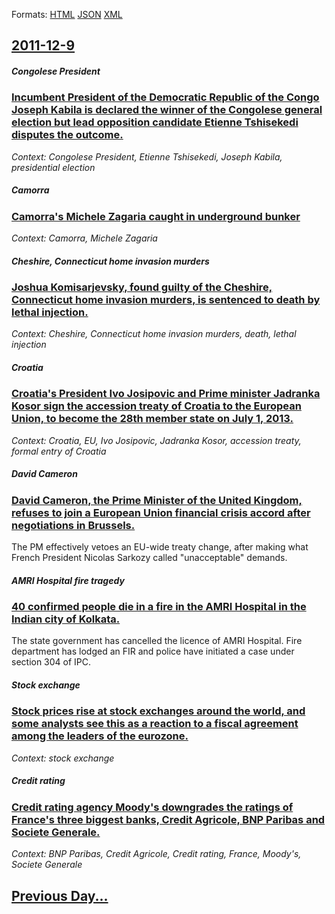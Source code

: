 
Formats: [HTML](2011/12/9/index.html)  [JSON](2011/12/9/index.json)  [XML](2011/12/9/index.xml)  

## [2011-12-9](/news/2011/12/9/index.md)

##### Congolese President
### [Incumbent President of the Democratic Republic of the Congo Joseph Kabila is declared the winner of the Congolese general election but lead opposition candidate Etienne Tshisekedi disputes the outcome. ](/news/2011/12/9/incumbent-president-of-the-democratic-republic-of-the-congo-joseph-kabila-is-declared-the-winner-of-the-congolese-general-election-but-lead.md)
_Context: Congolese President, Etienne Tshisekedi, Joseph Kabila, presidential election_

##### Camorra
### [Camorra's Michele Zagaria caught in underground bunker ](/news/2011/12/9/camorra-s-michele-zagaria-caught-in-underground-bunker.md)
_Context: Camorra, Michele Zagaria_

##### Cheshire, Connecticut home invasion murders
### [Joshua Komisarjevsky, found guilty of the Cheshire, Connecticut home invasion murders, is sentenced to death by lethal injection. ](/news/2011/12/9/joshua-komisarjevsky-found-guilty-of-the-cheshire-connecticut-home-invasion-murders-is-sentenced-to-death-by-lethal-injection.md)
_Context: Cheshire, Connecticut home invasion murders, death, lethal injection_

##### Croatia
### [Croatia's President Ivo Josipovic and Prime minister Jadranka Kosor sign the accession treaty of Croatia to the European Union, to become the 28th member state on July 1, 2013. ](/news/2011/12/9/croatia-s-president-ivo-josipovia-and-prime-minister-jadranka-kosor-sign-the-accession-treaty-of-croatia-to-the-european-union-to-become-t.md)
_Context: Croatia, EU, Ivo Josipovic, Jadranka Kosor, accession treaty, formal entry of Croatia_

##### David Cameron
### [David Cameron, the Prime Minister of the United Kingdom, refuses to join a European Union financial crisis accord after negotiations in Brussels. ](/news/2011/12/9/david-cameron-the-prime-minister-of-the-united-kingdom-refuses-to-join-a-european-union-financial-crisis-accord-after-negotiations-in-brus.md)
The PM effectively vetoes an EU-wide treaty change, after making what French President Nicolas Sarkozy called &quot;unacceptable&quot; demands.

##### AMRI Hospital fire tragedy
### [40 confirmed people die in a fire in the AMRI Hospital in the Indian city of Kolkata. ](/news/2011/12/9/40-confirmed-people-die-in-a-fire-in-the-amri-hospital-in-the-indian-city-of-kolkata.md)
The state government has cancelled the licence of AMRI Hospital. Fire department has lodged an FIR and police have initiated a case under section 304 of IPC.

##### Stock exchange
### [Stock prices rise at stock exchanges around the world, and some analysts see this as a reaction to a fiscal agreement among the leaders of the eurozone. ](/news/2011/12/9/stock-prices-rise-at-stock-exchanges-around-the-world-and-some-analysts-see-this-as-a-reaction-to-a-fiscal-agreement-among-the-leaders-of-t.md)
_Context: stock exchange_

##### Credit rating
### [Credit rating agency Moody's downgrades the ratings of France's three biggest banks, Credit Agricole, BNP Paribas and Societe Generale. ](/news/2011/12/9/credit-rating-agency-moody-s-downgrades-the-ratings-of-france-s-three-biggest-banks-cra-c-dit-agricole-bnp-paribas-and-socia-c-ta-c-ga-c-na-c-rale.md)
_Context: BNP Paribas, Credit Agricole, Credit rating, France, Moody's, Societe Generale_

## [Previous Day...](/news/2011/12/8/index.md)

